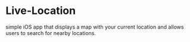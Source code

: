 # Live-Location
simple iOS app that displays a map with your current location and allows users to search for nearby locations.

